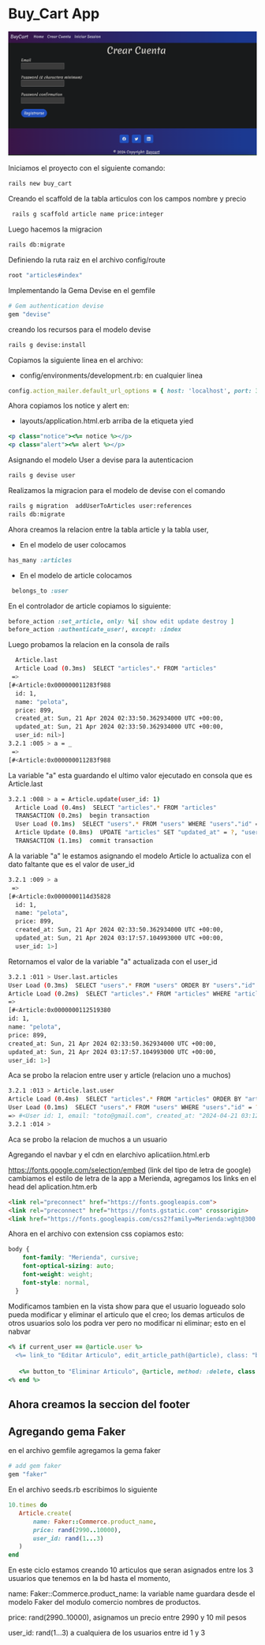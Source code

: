 # Buy_Cart App

![buy_cart](app/assets/images/buy_cart.png)






Iniciamos el proyecto con el siguiente comando:
```bash
rails new buy_cart
```

Creando el scaffold de la tabla articulos con los campos nombre y precio

```bash
 rails g scaffold article name price:integer
```
Luego hacemos la migracion
```bash
rails db:migrate
```

Definiendo la ruta raiz en el archivo config/route
```ruby
root "articles#index"
```

Implementando la Gema Devise en el gemfile
```ruby
# Gem authentication devise
gem "devise"
```

creando los recursos para el modelo devise
```bash
rails g devise:install
```

Copiamos la siguiente linea en el archivo: 

* config/environments/development.rb: en cualquier linea
```ruby
config.action_mailer.default_url_options = { host: 'localhost', port: 3000 }
```

Ahora copiamos los notice y alert en:
* layouts/application.html.erb arriba de la etiqueta yied

```ruby
<p class="notice"><%= notice %></p>
<p class="alert"><%= alert %></p>
```

Asignando el modelo User a devise para la autenticacion

```bash
rails g devise user
```

Realizamos la migracion para el modelo de devise con el comando
```bash
rails g migration  addUserToArticles user:references
rails db:migrate
```

Ahora creamos la relacion entre la tabla article y la tabla user, 

* En el modelo de user colocamos
```ruby
has_many :articles
```

* En el modelo de article colocamos
```ruby
 belongs_to :user
 ```

 En el controlador de article copiamos lo siguiente:
 ```ruby
 before_action :set_article, only: %i[ show edit update destroy ]
 before_action :authenticate_user!, except: :index
 ```
 Luego probamos la relacion en la consola de rails

```bash
  Article.last
  Article Load (0.3ms)  SELECT "articles".* FROM "articles"
 => 
[#<Article:0x000000011283f988
  id: 1,
  name: "pelota",
  price: 899,
  created_at: Sun, 21 Apr 2024 02:33:50.362934000 UTC +00:00,
  updated_at: Sun, 21 Apr 2024 02:33:50.362934000 UTC +00:00,
  user_id: nil>] 
3.2.1 :005 > a = _
 => 
[#<Article:0x000000011283f988
```

 La variable "a" esta guardando el ultimo valor ejecutado en 
 consola que es Article.last


```bash
3.2.1 :008 > a = Article.update(user_id: 1)
  Article Load (0.4ms)  SELECT "articles".* FROM "articles"
  TRANSACTION (0.2ms)  begin transaction
  User Load (0.1ms)  SELECT "users".* FROM "users" WHERE "users"."id" = ? LIMIT ?  [["id", 1], ["LIMIT", 1]]
  Article Update (0.8ms)  UPDATE "articles" SET "updated_at" = ?, "user_id" = ? WHERE "articles"."id" = ?  [["updated_at", "2024-04-21 03:17:57.104993"], ["user_id", 1], ["id", 1]]
  TRANSACTION (1.1ms)  commit transaction
```
  A la variable "a" le estamos asignando el modelo Article lo actualiza
  con el dato faltante que es el valor de user_id

```bash
3.2.1 :009 > a
 => 
[#<Article:0x0000000114d35828
  id: 1,
  name: "pelota",
  price: 899,
  created_at: Sun, 21 Apr 2024 02:33:50.362934000 UTC +00:00,
  updated_at: Sun, 21 Apr 2024 03:17:57.104993000 UTC +00:00,
  user_id: 1>] 
```
 Retornamos el valor de la variable "a" actualizada con el user_id

  ```bash
  3.2.1 :011 > User.last.articles
  User Load (0.3ms)  SELECT "users".* FROM "users" ORDER BY "users"."id" DESC LIMIT ?  [["LIMIT", 1]]
  Article Load (0.2ms)  SELECT "articles".* FROM "articles" WHERE "articles"."user_id" = ?  [["user_id", 1]]
 => 
[#<Article:0x0000000112519380
  id: 1,
  name: "pelota",
  price: 899,
  created_at: Sun, 21 Apr 2024 02:33:50.362934000 UTC +00:00,
  updated_at: Sun, 21 Apr 2024 03:17:57.104993000 UTC +00:00,
  user_id: 1>] 
  ```

  Aca se probo la relacion entre user y article (relacion uno a muchos)

  ```bash
  3.2.1 :013 > Article.last.user
  Article Load (0.4ms)  SELECT "articles".* FROM "articles" ORDER BY "articles"."id" DESC LIMIT ?  [["LIMIT", 1]]
  User Load (0.1ms)  SELECT "users".* FROM "users" WHERE "users"."id" = ? LIMIT ?  [["id", 1], ["LIMIT", 1]]
 => #<User id: 1, email: "toto@gmail.com", created_at: "2024-04-21 03:12:30.018903000 +0000", updated_at: "2024-04-21 03:12:30.018903000 +0000"> 
3.2.1 :014 > 
```

Aca se probo la relacion de muchos a un usuario


Agregando el navbar y el cdn en elarchivo aplicatiion.html.erb

https://fonts.google.com/selection/embed (link del tipo de letra de google)
cambiamos el estilo de letra de la app a Merienda, agregamos los links
en el head del aplication.htm.erb

```html
<link rel="preconnect" href="https://fonts.googleapis.com">
<link rel="preconnect" href="https://fonts.gstatic.com" crossorigin>
<link href="https://fonts.googleapis.com/css2?family=Merienda:wght@300..900&display=swap" rel="stylesheet">
```

Ahora en el archivo con extension css copiamos esto:

```css
body {
    font-family: "Merienda", cursive;
    font-optical-sizing: auto;
    font-weight: weight;
    font-style: normal,
  }
  ```

  Modificamos tambien en la vista show para que el usuario logueado solo pueda modificar y eliminar el articulo que el creo; los demas articulos de otros usuarios solo los 
  podra ver pero no modificar ni eliminar; esto en el nabvar

  ```ruby
  <% if current_user == @article.user %>
    <%= link_to "Editar Articulo", edit_article_path(@article), class: "badge rounded-pill text-bg-primary" %> 
    
     <%= button_to "Eliminar Articulo", @article, method: :delete, class: "badge rounded-pill text-bg-primary" %>
  <% end %>  
```

## Ahora creamos la seccion del footer

## Agregando gema Faker

en el archivo gemfile agregamos la gema faker

 ```ruby
 # add gem faker
 gem "faker"
```

En el archivo seeds.rb escribimos lo siguiente

 ```ruby
 10.times do
    Article.create(
        name: Faker::Commerce.product_name,
        price: rand(2990..10000),
        user_id: rand(1...3)
    )
end
```
En este ciclo estamos creando 10 articulos que seran asignados
entre los 3 usuarios que tenemos en la bd hasta el momento,

name: Faker::Commerce.product_name: la variable name
guardara desde el modelo Faker del modulo comercio
nombres de productos.

price: rand(2990..10000), asignamos un precio entre 2990 y 10 mil pesos

user_id: rand(1...3) a cualquiera de los usuarios entre id 1 y 3



